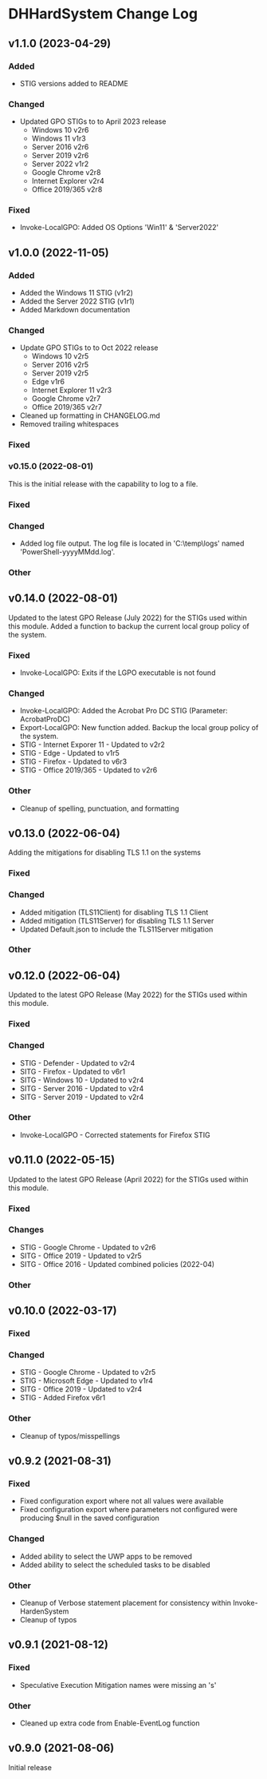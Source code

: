 # DHHardSystem Change Log
## v1.1.0 (2023-04-29)
### Added
* STIG versions added to README

### Changed
* Updated GPO STIGs to to April 2023 release
    * Windows 10 v2r6
    * Windows 11 v1r3
    * Server 2016 v2r6
    * Server 2019 v2r6
    * Server 2022 v1r2
    * Google Chrome v2r8
    * Internet Explorer v2r4
    * Office 2019/365 v2r8

### Fixed
* Invoke-LocalGPO: Added OS Options 'Win11' & 'Server2022'

## v1.0.0 (2022-11-05)
### Added
* Added the Windows 11 STIG (v1r2)
* Added the Server 2022 STIG (v1r1)
* Added Markdown documentation

### Changed
* Update GPO STIGs to to Oct 2022 release
    * Windows 10 v2r5
    * Server 2016 v2r5
    * Server 2019 v2r5
    * Edge v1r6
    * Internet Explorer 11 v2r3
    * Google Chrome v2r7
    * Office 2019/365 v2r7
* Cleaned up formatting in CHANGELOG.md
* Removed trailing whitespaces

### Fixed

### v0.15.0 (2022-08-01)
This is the initial release with the capability to log to a file.

### Fixed

### Changed
* Added log file output. The log file is located in 'C:\temp\logs' named 'PowerShell-yyyyMMdd.log'.

### Other

## v0.14.0 (2022-08-01)
Updated to the latest GPO Release (July 2022) for the STIGs used within this module. Added a function to backup the current local group policy of the system.

### Fixed
* Invoke-LocalGPO: Exits if the LGPO executable is not found
### Changed
* Invoke-LocalGPO: Added the Acrobat Pro DC STIG (Parameter: AcrobatProDC)
* Export-LocalGPO: New function added. Backup the local group policy of the system.
* STIG - Internet Exporer 11 - Updated to v2r2
* STIG - Edge - Updated to v1r5
* STIG - Firefox - Updated to v6r3
* STIG - Office 2019/365 - Updated to v2r6

### Other
* Cleanup of spelling, punctuation, and formatting

## v0.13.0 (2022-06-04)
Adding the mitigations for disabling TLS 1.1 on the systems

### Fixed

### Changed
* Added mitigation (TLS11Client) for disabling TLS 1.1 Client
* Added mitigation (TLS11Server) for disabling TLS 1.1 Server
* Updated Default.json to include the TLS11Server mitigation

### Other

## v0.12.0 (2022-06-04)
Updated to the latest GPO Release (May 2022) for the STIGs used within this module.

### Fixed

### Changed
* STIG - Defender - Updated to v2r4
* SITG - Firefox - Updated to v6r1
* SITG - Windows 10 - Updated to v2r4
* SITG - Server 2016 - Updated to v2r4
* SITG - Server 2019 - Updated to v2r4
### Other
- Invoke-LocalGPO - Corrected statements for Firefox STIG
## v0.11.0 (2022-05-15)
Updated to the latest GPO Release (April 2022) for the STIGs used within this module.

### Fixed
### Changes
* STIG - Google Chrome - Updated to v2r6
* SITG - Office 2019 - Updated to v2r5
* SITG - Office 2016 - Updated combined policies (2022-04)
### Other
## v0.10.0 (2022-03-17)
### Fixed

### Changed
* STIG - Google Chrome - Updated to v2r5
* STIG - Microsoft Edge - Updated to v1r4
* SITG - Office 2019 - Updated to v2r4
* STIG - Added Firefox v6r1

### Other
* Cleanup of typos/misspellings
## v0.9.2 (2021-08-31)
### Fixed
* Fixed configuration export where not all values were available
* Fixed configuration export where parameters not configured were producing $null in the saved configuration

### Changed
* Added ability to select the UWP apps to be removed
* Added ability to select the scheduled tasks to be disabled

### Other
* Cleanup of Verbose statement placement for consistency within Invoke-HardenSystem
* Cleanup of typos

## v0.9.1 (2021-08-12)
### Fixed
* Speculative Execution Mitigation names were missing an 's'

### Other
* Cleaned up extra code from Enable-EventLog function


## v0.9.0 (2021-08-06)
Initial release